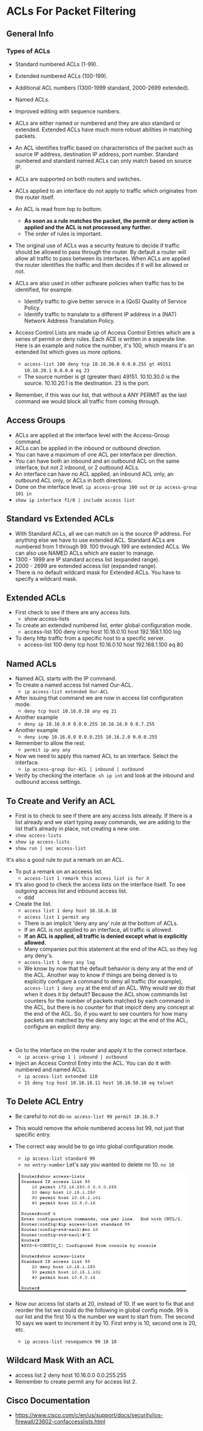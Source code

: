 # ACLs For Packet Filtering #

## General Info ##

### Types of ACLs ###

- Standard numbered ACLs (1-99).
- Extended numbered ACLs (100-199).
- Additional ACL numbers (1300-1999 standard, 2000-2699 extended).
- Named ACLs.
- Improved editing with sequence numbers.
- ACLs are either named or numbered and they are also standard or extended. Extended ACLs have much more robust abilities in matching packets.

- An ACL identifies traffic based on characteristics of the packet such as source IP address, destination IP address, port number. Standard numbered and standard named ACLs can only match based on source IP.
- ACLs are supported on both routers and switches.
- ACLs applied to an interface do not apply to traffic which originates from the router itself.
- An ACL is read from top to bottom.
  - **As soon as a rule matches the packet, the permit or deny action is applied and the ACL is not processed any further.**
  - The order of rules is important.
- The original use of ACLs was a security feature to decide if traffic should be allowed to pass through the router. By default a router will allow all traffic to pass between its interfaces. When ACLs are applied the router identifies the traffic and then decides if it will be allowed or not.
- ACLs are also used in other software policies when traffic has to be identified, for example.
  - Identify traffic to give better service in a (QoS) Quality of Service Policy.
  - Identify traffic to translate to a different IP address in a (NAT) Network Address Translation Policy.
- Access Control Lists are made up of Access Control Entries which are a series of permit or deny rules. Each ACE is written in a seperate line. Here is an example and notice the number, it's 100, which means it's an extended list which gives us more options.
  - ```access-list 100 deny tcp 10.10.30.0 0.0.0.255 gt 49151 10.10.20.1 0.0.0.0 eq 23```
  - The source number is gt (greater than) 49151. 10.10.30.0 is the source. 10.10.20.1 is the destination.  23 is the port.
- Remember, if this was our list, that without a ANY PERMIT as the last command we would block all traffic from coming through.

## Access Groups ##

- ACLs are applied at the interface level with the Access-Group command.
- ACLs can be applied in the inbound or outbound direction.
- You can have a maximum of one ACL per interface per direction.
- You can have both an inbound and an outbound ACL on the same interface, but not 2 inbound, or 2 outbound ACLs.
- An interface can have no ACL applied, an inbound ACL only, an outbound ACL only, or ACLs in both directions.
- Done on the interface level. ```ip access-group 100 out``` or ```ip access-group 101 in``` 
- ```show ip interface f1/0 | include access list```

## Standard vs Extended ACLs ##

- With Standard ACLs, all we can match on is the source IP address. For anything else we have to use extended ACL. Standard ACLs are numbered from 1 through 99. 100 through 199 are extended ACLs. We can also use NAMED ACLs which are easier to manage.
- 1300 - 1999 are IP standard access list (expanded range).
- 2000 - 2699 are extended access list (expanded range).
- There is no default wildcard mask for Extended ACLs. You have to specify a wildcard mask.

## Extended ACLs ##

- First check to see if there are any access lists.
  - show access-lists
- To create an extended numbered list, enter global configuration mode.
  - access-list 100 deny icmp host 10.16.0.10 host 192.168.1.100 log
- To deny http traffic from a specific host to a specific server.
  - access-list 100 deny tcp host 10.16.0.10 host 192.168.1.100 eq 80

## Named ACLs ##

- Named ACL starts with the IP command.
- To create a named access list named Our-ACL.
  - ```ip access-list extended Our-ACL```
- After issuing that command we are now in access list configuration mode.
  - ```deny tcp host 10.16.0.10 any eq 21```
- Another example
  - ```deny ip 10.16.0.0 0.0.0.255 10.16.16.0 0.0.7.255```
- Another example
  - ```deny icmp 10.16.0.0 0.0.0.255 10.16.2.0 0.0.0.255```
- Remember to allow the rest.
  - ```permit ip any any```
- Now we need to apply this named ACL to an interface. Select the interface.
  - ```ip access-group Our-ACL | inbound | outbound```
- Verify by checking the interface. ```sh ip int``` and look at the inbound and outbound access settings.

## To Create and Verify an ACL ##

- First is to check to see if there are any access lists already. If there is a list already and we start typing away commands, we are adding to the list that’s already in place, not creating a new one.
- ```show access-lists```
- ```show ip access-lists```
- ```show run | sec access-list```

 It's also a good rule to put a remark on an ACL.
- To put a remark on an acceess list.
  - ```access-list 1 remark this access list is for X```
- It’s also good to check the access lists on the interface itself. To see outgoing access list and inbound access list.
  - ddd
- Create the list.
  - ```access list 1 deny host 10.16.0.10```
  - ```access list 1 permit any```
  - There is an implicit 'deny any any' rule at the bottom of ACLs.
  - If an ACL is not applied to an interface, all traffic is allowed.
  - **If an ACL is applied, all traffic is denied except what is explicitly allowed.**
  - Many companies put this statement at the end of the ACL so they log any deny's.
  - ```access-list 1 deny any log```
  - We know by now that the default behavior is deny any at the end of the ACL. Another way to know if things are being denied is to explicitly configure a command to deny all traffic (for example), ``` access-list 1 deny any ``` at the end of an ACL. Why would we do that when it does it by default? Because the ACL show commands list counters for the number of packets matched by each command in the ACL, but there is no counter for that impicit deny any concept at the end of the ACL. So, if you want to see counters for how many packets are matched by the deny any logic at the end of the ACL, configure an explicit deny any.

&nbsp;

- Go to the interface on the router and apply it to the correct interface.
  - ```ip access-group 1 | inbound | outbound```
- Inject an Access Control Entry into the ACL. You can do it with numbered and named ACLs.
  - ```ip access-list extended 110```
  - ```15 deny tcp host 10.10.10.11 host 10.10.50.10 eq telnet```

## To Delete ACL Entry ##
- Be careful to not do ```no access-list 99 permit 10.16.0.7```
- This would remove the whole numbered access list 99, not just that specific entry.
- The correct way would be to go into global configuration mode.
  - ```ip access-list standard 99```
  - ```no entry-number``` Let's say you wanted to delete no 10. ```no 10```

  ![ACL Entry](./acl-delete-entry.jpg)
- Now our access list starts at 20, instead of 10. If we want to fix that and reorder the list we could do the following in global config mode. 99 is our list and the first 10 is the number we want to start from. The second 10 says we want to increment it by 10. First entry is 10, second one is 20, etc.
  - ```ip access-list resequence 99 10 10```

## Wildcard Mask With an ACL ##

- access list 2 deny host 10.16.0.0 0.0.255.255
- Remember to create permit any for access list 2.

## Cisco Documentation ##
- https://www.cisco.com/c/en/us/support/docs/security/ios-firewall/23602-confaccesslists.html